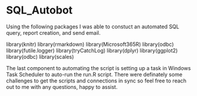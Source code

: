 # SQL_Autobot
Using the following packages I was able to constuct an automated SQL query, report creation, and send email.

library(knitr)
library(rmarkdown)
library(Microsoft365R)
library(odbc)
library(futile.logger)
library(tryCatchLog)
library(dplyr)
library(ggplot2)
library(odbc)
library(scales)

The last component to automating the script is setting up a task in Windows Task Scheduler to auto-run the run.R script. There were definately some challenges
to get the scripts and connections in sync so feel free to reach out to me with any questions, happy to assist.
